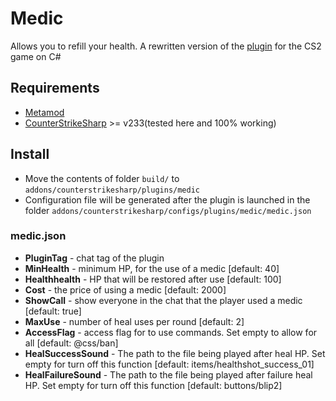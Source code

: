 # Medic
Allows you to refill your health. A rewritten version of the [plugin](https://forums.alliedmods.net/showthread.php?p=886430) for the CS2 game on C#

## Requirements
- [Metamod](https://www.sourcemm.net/downloads.php/?branch=master)
- [CounterStrikeSharp](https://github.com/roflmuffin/CounterStrikeSharp/releases) >= v233(tested here and 100% working)

## Install
- Move the contents of folder `build/` to `addons/counterstrikesharp/plugins/medic`
- Configuration file will be generated after the plugin is launched in the folder `addons/counterstrikesharp/configs/plugins/medic/medic.json`
	
### medic.json
 - **PluginTag** - chat tag of the plugin
 - **MinHealth** - minimum HP, for the use of a medic [default: 40]
 - **Healthhealth** - HP that will be restored after use [default: 100]
 - **Cost** - the price of using a medic [default: 2000]
 - **ShowCall** - show everyone in the chat that the player used a medic [default: true]
 - **MaxUse** - number of heal uses per round [default: 2]
 - **AccessFlag** - access flag for to use commands. Set empty to allow for all [default: @css/ban]
 - **HealSuccessSound** - The path to the file being played after heal HP. Set empty for turn off this function [default: items/healthshot_success_01]
 - **HealFailureSound** - The path to the file being played after failure heal HP. Set empty for turn off this function [default: buttons/blip2]

